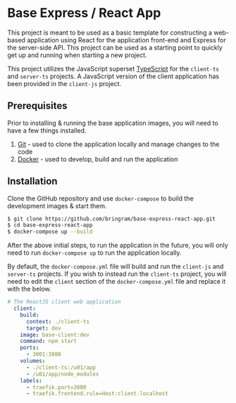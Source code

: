 # Base Express / React App
This project is meant to be used as a basic template for constructing a web-based application using React for the application front-end and Express for the server-side API. This project can be used as a starting point to quickly get up and running when starting a new project.

This project utilizes the JavaScript superset [TypeScript](https://www.typescriptlang.org/) for the `client-ts` and `server-ts` projects. A JavaScript version of the client application has been provided in the `client-js` project.

## Prerequisites
Prior to installing & running the base application images, you will need to have a few things installed.

1. [Git](https://git-scm.com/) - used to clone the application locally and manage changes to the code
2. [Docker](https://www.docker.com/) - used to develop, build and run the application

## Installation
Clone the GitHub repository and use `docker-compose` to build the development images & start them.
```bash
$ git clone https://github.com/bringram/base-express-react-app.git
$ cd base-express-react-app
$ docker-compose up --build
```
After the above initial steps, to run the application in the future, you will only need to run `docker-compose up` to run the application locally.

By default, the `docker-compose.yml` file will build and run the `client-js` and `server-ts` projects. If you wish to instead run the `client-ts` project, you will need to edit the `client` section of the `docker-compose.yml` file and replace it with the below.
```yaml
# The ReactJS client web application
  client:
    build:
      context: ./client-ts
      target: dev
    image: base-client:dev
    command: npm start
    ports:
      - 3001:3000
    volumes:
      - ./client-ts:/u01/app
      - /u01/app/node_modules
    labels:
      - traefik.port=3000
      - traefik.frontend.rule=Host:client.localhost
```
